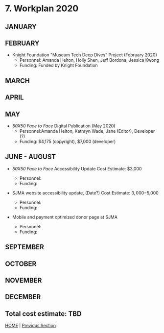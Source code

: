 # 7. Workplan 2020

## JANUARY

## FEBRUARY
* Knight Foundation "Museum Tech Deep Dives" Project (February 2020)
  - Personnel: Amanda Helton, Holly Shen, Jeff Bordona, Jessica Kwong
  - Funding: Funded by Knight Foundation

## MARCH

## APRIL

## MAY
* *50X50 Face to Face* Digital Publication (May 2020)
  - Personnel:Amanda Helton, Kathryn Wade, Jane (Editor), Developer (?)
  - Funding: $4,175 (copyright), $7,000 (developer)

## JUNE - AUGUST
* *50X50 Face to Face* Accessibility Update Cost Estimate: $3,000
  - Personnel:
  - Funding:

* SJMA website accessibility update, (Date?) Cost Estimate: $3,000-$5,000
  - Personnel:
  - Funding:

* Mobile and payment optimized donor page at SJMA
  - Personnel:
  - Funding:

## SEPTEMBER
## OCTOBER
## NOVEMBER
## DECEMBER

Total cost estimate: TBD
-----

[HOME](index.md) | [Previous Section](07_WorkPlan_2019.md)
